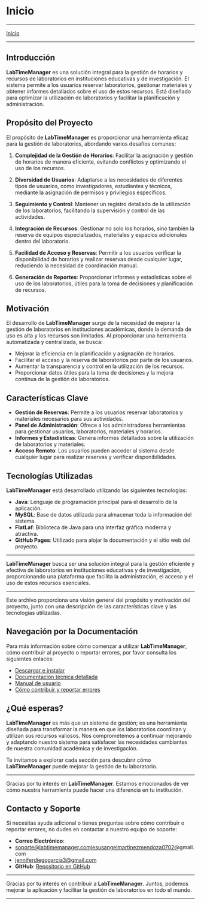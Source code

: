 # Inicio
---
[Inicio](/README.md)

---
## Introducción

**LabTimeManager** es una solución integral para la gestión de horarios y recursos de laboratorios en instituciones educativas y de investigación. El sistema permite a los usuarios reservar laboratorios, gestionar materiales y obtener informes detallados sobre el uso de estos recursos. Está diseñado para optimizar la utilización de laboratorios y facilitar la planificación y administración.

## Propósito del Proyecto

El propósito de **LabTimeManager** es proporcionar una herramienta eficaz para la gestión de laboratorios, abordando varios desafíos comunes:

1. **Complejidad de la Gestión de Horarios**: Facilitar la asignación y gestión de horarios de manera eficiente, evitando conflictos y optimizando el uso de los recursos.

2. **Diversidad de Usuarios**: Adaptarse a las necesidades de diferentes tipos de usuarios, como investigadores, estudiantes y técnicos, mediante la asignación de permisos y privilegios específicos.

3. **Seguimiento y Control**: Mantener un registro detallado de la utilización de los laboratorios, facilitando la supervisión y control de las actividades.

4. **Integración de Recursos**: Gestionar no solo los horarios, sino también la reserva de equipos especializados, materiales y espacios adicionales dentro del laboratorio.

5. **Facilidad de Acceso y Reservas**: Permitir a los usuarios verificar la disponibilidad de horarios y realizar reservas desde cualquier lugar, reduciendo la necesidad de coordinación manual.

6. **Generación de Reportes**: Proporcionar informes y estadísticas sobre el uso de los laboratorios, útiles para la toma de decisiones y planificación de recursos.

## Motivación

El desarrollo de **LabTimeManager** surge de la necesidad de mejorar la gestión de laboratorios en instituciones académicas, donde la demanda de uso es alta y los recursos son limitados. Al proporcionar una herramienta automatizada y centralizada, se busca:

- Mejorar la eficiencia en la planificación y asignación de horarios.
- Facilitar el acceso y la reserva de laboratorios por parte de los usuarios.
- Aumentar la transparencia y control en la utilización de los recursos.
- Proporcionar datos útiles para la toma de decisiones y la mejora continua de la gestión de laboratorios.

## Características Clave

- **Gestión de Reservas**: Permite a los usuarios reservar laboratorios y materiales necesarios para sus actividades.
- **Panel de Administración**: Ofrece a los administradores herramientas para gestionar usuarios, laboratorios, materiales y horarios.
- **Informes y Estadísticas**: Genera informes detallados sobre la utilización de laboratorios y materiales.
- **Acceso Remoto**: Los usuarios pueden acceder al sistema desde cualquier lugar para realizar reservas y verificar disponibilidades.

## Tecnologías Utilizadas

**LabTimeManager** está desarrollado utilizando las siguientes tecnologías:

- **Java**: Lenguaje de programación principal para el desarrollo de la aplicación.
- **MySQL**: Base de datos utilizada para almacenar toda la información del sistema.
- **FlatLaf**: Biblioteca de Java para una interfaz gráfica moderna y atractiva.
- **GitHub Pages**: Utilizado para alojar la documentación y el sitio web del proyecto.

---

**LabTimeManager** busca ser una solución integral para la gestión eficiente y efectiva de laboratorios en instituciones educativas y de investigación, proporcionando una plataforma que facilita la administración, el acceso y el uso de estos recursos esenciales.

---

Este archivo proporciona una visión general del propósito y motivación del proyecto, junto con una descripción de las características clave y las tecnologías utilizadas.

## Navegación por la Documentación

Para más información sobre cómo comenzar a utilizar **LabTimeManager**, cómo contribuir al proyecto o reportar errores, por favor consulta los siguientes enlaces:

- [Descargar e instalar](/Proyectos/LabTimeManager/Descarga)
- [Documentación técnica detallada](/Proyectos/LabTimeManager/Documentacion)
- [Manual de usuario](/Proyectos/LabTimeManager/Manual)
- [Cómo contribuir y reportar errores](/Proyectos/LabTimeManager/ContribuiryErrores)

## ¿Qué esperas?

**LabTimeManager** es más que un sistema de gestión; es una herramienta diseñada para transformar la manera en que los laboratorios coordinan y utilizan sus recursos valiosos. Nos comprometemos a continuar mejorando y adaptando nuestro sistema para satisfacer las necesidades cambiantes de nuestra comunidad académica y de investigación.

Te invitamos a explorar cada sección para descubrir cómo **LabTimeManager** puede mejorar la gestión de tu laboratorio.

---

Gracias por tu interés en **LabTimeManager**. Estamos emocionados de ver cómo nuestra herramienta puede hacer una diferencia en tu institución.

## Contacto y Soporte

Si necesitas ayuda adicional o tienes preguntas sobre cómo contribuir o reportar errores, no dudes en contactar a nuestro equipo de soporte:

- **Correo Electrónico**: 
- soporte@labtimemanager.comjesusangelmartinezmendoza0702@gmail.com
- jenniferdiegogarcia3@gmail.com
- **GitHub**: [Repositorio en GitHub](https://github.com/JesusAngelMM/ITO_JAVA_LABTIMEMANAGER.git)

---

Gracias por tu interés en contribuir a **LabTimeManager**. Juntos, podemos mejorar la aplicación y facilitar la gestión de laboratorios en todo el mundo.

---
